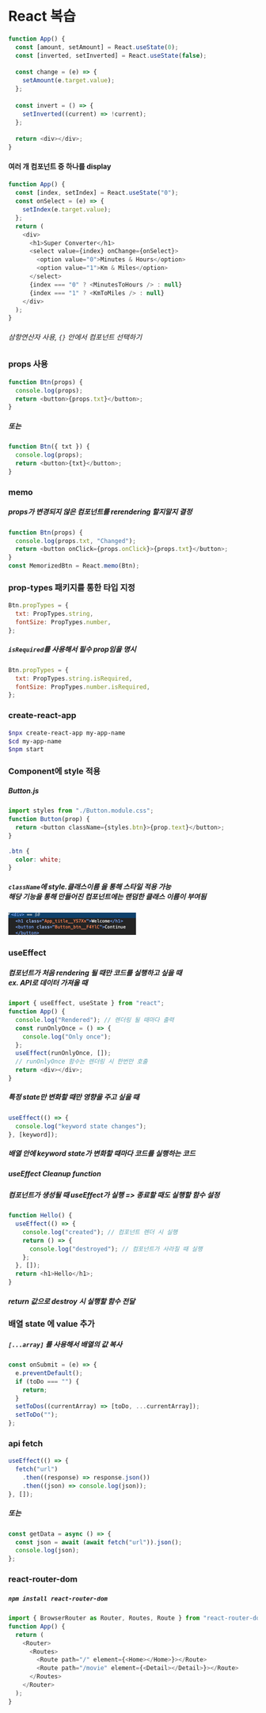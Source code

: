 # React 복습

```javascript
function App() {
  const [amount, setAmount] = React.useState(0);
  const [inverted, setInverted] = React.useState(false);

  const change = (e) => {
    setAmount(e.target.value);
  };

  const invert = () => {
    setInverted((current) => !current);
  };

  return <div></div>;
}
```

#### 여러 개 컴포넌트 중 하나를 display

```javascript
function App() {
  const [index, setIndex] = React.useState("0");
  const onSelect = (e) => {
    setIndex(e.target.value);
  };
  return (
    <div>
      <h1>Super Converter</h1>
      <select value={index} onChange={onSelect}>
        <option value="0">Minutes & Hours</option>
        <option value="1">Km & Miles</option>
      </select>
      {index === "0" ? <MinutesToHours /> : null}
      {index === "1" ? <KmToMiles /> : null}
    </div>
  );
}
```

###### 삼항연산자 사용, `{}` 안에서 컴포넌트 선택하기

### props 사용

```javascript
function Btn(props) {
  console.log(props);
  return <button>{props.txt}</button>;
}
```

##### 또는

```javascript
function Btn({ txt }) {
  console.log(props);
  return <button>{txt}</button>;
}
```

### memo

##### props가 변경되지 않은 컴포넌트를 rerendering 할지말지 결정

```javascript
function Btn(props) {
  console.log(props.txt, "Changed");
  return <button onClick={props.onClick}>{props.txt}</button>;
}
const MemorizedBtn = React.memo(Btn);
```

### prop-types 패키지를 통한 타입 지정

```javascript
Btn.propTypes = {
  txt: PropTypes.string,
  fontSize: PropTypes.number,
};
```

##### `isRequired`를 사용해서 필수 prop임을 명시

```javascript
Btn.propTypes = {
  txt: PropTypes.string.isRequired,
  fontSize: PropTypes.number.isRequired,
};
```

### create-react-app

```bash
$npx create-react-app my-app-name
$cd my-app-name
$npm start
```

### Component에 style 적용

##### Button.js

```javascript
import styles from "./Button.module.css";
function Button(prop) {
  return <button className={styles.btn}>{prop.text}</button>;
}
```

```css
.btn {
  color: white;
}
```

##### `className`에 **style.클래스이름** 을 통해 스타일 적용 가능<br>해당 기능을 통해 만들어진 컴포넌트에는 랜덤한 클래스 이름이 부여됨

![cssModule](./imgs/cssModule.png)

### useEffect

##### 컴포넌트가 처음 rendering 될 때만 코드를 실행하고 싶을 때<br>ex. API로 데이터 가져올 때

```javascript
import { useEffect, useState } from "react";
function App() {
  console.log("Rendered"); // 렌더링 될 때마다 출력
  const runOnlyOnce = () => {
    console.log("Only once");
  };
  useEffect(runOnlyOnce, []);
  // runOnlyOnce 함수는 렌더링 시 한번만 호출
  return <div></div>;
}
```

##### 특정 state만 변화할 때만 영향을 주고 싶을 때

```javascript
useEffect(() => {
  console.log("keyword state changes");
}, [keyword]);
```

##### 배열 안에 keyword state가 변화할 때마다 코드를 실행하는 코드

##### useEffect Cleanup function

##### 컴포넌트가 생성될 때 useEffect가 실행 => 종료할 때도 실행할 함수 설정

```javascript
function Hello() {
  useEffect(() => {
    console.log("created"); // 컴포넌트 렌더 시 실행
    return () => {
      console.log("destroyed"); // 컴포넌트가 사라질 때 실행
    };
  }, []);
  return <h1>Hello</h1>;
}
```

##### return 값으로 destroy 시 실행할 함수 전달

### 배열 state 에 value 추가

##### `[...array]` 를 사용해서 배열의 값 복사

```javascript
const onSubmit = (e) => {
  e.preventDefault();
  if (toDo === "") {
    return;
  }
  setToDos((currentArray) => [toDo, ...currentArray]);
  setToDo("");
};
```

### api fetch

```javascript
useEffect(() => {
  fetch("url")
    .then((response) => response.json())
    .then((json) => console.log(json));
}, []);
```

##### 또는

```javascript
const getData = async () => {
  const json = await (await fetch("url")).json();
  console.log(json);
};
```

### react-router-dom

##### `npm install react-router-dom`

```javascript
import { BrowserRouter as Router, Routes, Route } from "react-router-dom";
function App() {
  return (
    <Router>
      <Routes>
        <Route path="/" element={<Home></Home>}></Route>
        <Route path="/movie" element={<Detail></Detail>}></Route>
      </Routes>
    </Router>
  );
}
```
